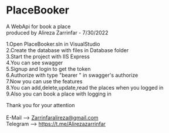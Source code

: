 # PlaceBooker
A WebApi for book a place <br />
produced by Alireza Zarrinfar - 7/30/2022 <br />

1.Open PlaceBooker.sln in VisualStudio <br />
2.Create the database with files in Database folder <br />
3.Start the project with IIS Express <br />
4.You can see swagger <br />
5.Signup and login to get the token <br />
6.Authorize with type "bearer <token>" in swagger's authorize <br />
7.Now you can use the features <br />
8.You can add,delete,update,read the places when you logged in <br />
9.Also you can book a place with logging in <br />

Thank you for your attention <br /> 
 <br /> 
E-Mail --> Zarrinfaralireza@gmail.com <br />
Telegram --> https://t.me/Alirezazarrinfar <br />
